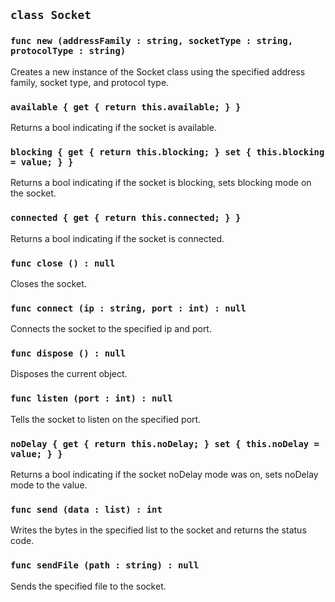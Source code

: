 ## ```class Socket```

### ```func new (addressFamily : string, socketType : string, protocolType : string)```
Creates a new instance of the Socket class using the specified address family, socket type, and protocol type.

### ```available { get { return this.available; } }```
Returns a bool indicating if the socket is available.

### ```blocking { get { return this.blocking; } set { this.blocking = value; } }```
Returns a bool indicating if the socket is blocking, sets blocking mode on the socket.

### ```connected { get { return this.connected; } }```
Returns a bool indicating if the socket is connected.

### ```func close () : null```
Closes the socket.

### ```func connect (ip : string, port : int) : null```
Connects the socket to the specified ip and port.

### ```func dispose () : null```
Disposes the current object.

### ```func listen (port : int) : null```
Tells the socket to listen on the specified port.

### ```noDelay { get { return this.noDelay; } set { this.noDelay = value; } }```
Returns a bool indicating if the socket noDelay mode was on, sets noDelay mode to the value.

### ```func send (data : list) : int```
Writes the bytes in the specified list to the socket and returns the status code.

### ```func sendFile (path : string) : null```
Sends the specified file to the socket.
